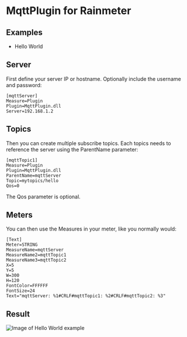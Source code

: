 # MqttPlugin for Rainmeter

## Examples

- Hello World

## Server

First define your server IP or hostname. Optionally include the username and password:

```
[mqttServer]
Measure=Plugin
Plugin=MqttPlugin.dll
Server=192.168.1.2
```

## Topics

Then you can create multiple subscribe topics. Each topics needs to reference the server using the ParentName parameter:

```
[mqttTopic1]
Measure=Plugin
Plugin=MqttPlugin.dll
ParentName=mqttServer
Topic=mytopics/hello
Qos=0
```
The Qos parameter is optional.

## Meters

You can then use the Measures in your meter, like you normally would:

```
[Text]
Meter=STRING
MeasureName=mqttServer
MeasureName2=mqttTopic1
MeasureName3=mqttTopic2
X=5
Y=5
W=300
H=120
FontColor=FFFFFF
FontSize=24
Text="mqttServer: %1#CRLF#mqttTopic1: %2#CRLF#mqttTopic2: %3"
```

## Result

![Image of Hello World example](https://raw.githubusercontent.com/fvanroie/MqttPlugin/master/examples/Hello%20World/helloworld.png)
